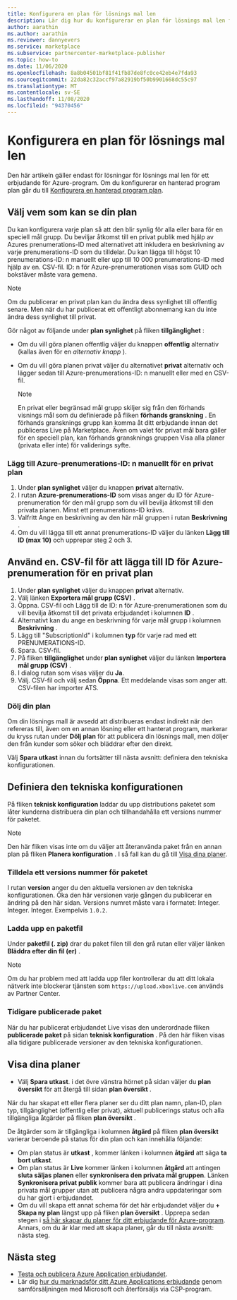 ```yaml
---
title: Konfigurera en plan för lösnings mal len
description: Lär dig hur du konfigurerar en plan för lösnings mal len för ditt Azure Application-erbjudande i Partner Center.
author: aarathin
ms.author: aarathin
ms.reviewer: dannyevers
ms.service: marketplace
ms.subservice: partnercenter-marketplace-publisher
ms.topic: how-to
ms.date: 11/06/2020
ms.openlocfilehash: 8a8b04501bf81f41fb87de8fc0ce42eb4e7fda93
ms.sourcegitcommit: 22da82c32accf97a82919bf50b9901668dc55c97
ms.translationtype: MT
ms.contentlocale: sv-SE
ms.lasthandoff: 11/08/2020
ms.locfileid: "94370456"
---
```

# <a name="configure-a-solution-template-plan"></a>Konfigurera en plan för lösnings mal len

Den här artikeln gäller endast för lösningar för lösnings mal len för ett erbjudande för Azure-program. Om du konfigurerar en hanterad program plan går du till [Konfigurera en hanterad program plan](create-new-azure-apps-offer-managed.md).

## <a name="choose-who-can-see-your-plan"></a>Välj vem som kan se din plan

Du kan konfigurera varje plan så att den blir synlig för alla eller bara för en speciell mål grupp. Du beviljar åtkomst till en privat publik med hjälp av Azures prenumerations-ID med alternativet att inkludera en beskrivning av varje prenumerations-ID som du tilldelar. Du kan lägga till högst 10 prenumerations-ID: n manuellt eller upp till 10 000 prenumerations-ID med hjälp av en. CSV-fil. ID: n för Azure-prenumerationen visas som GUID och bokstäver måste vara gemena.

> [!NOTE]
> Om du publicerar en privat plan kan du ändra dess synlighet till offentlig senare. Men när du har publicerat ett offentligt abonnemang kan du inte ändra dess synlighet till privat.

Gör något av följande under **plan synlighet** på fliken **tillgänglighet** :

- Om du vill göra planen offentlig väljer du knappen **offentlig** alternativ (kallas även för en _alternativ knapp_ ).
- Om du vill göra planen privat väljer du alternativet **privat** alternativ och lägger sedan till Azure-prenumerations-ID: n manuellt eller med en CSV-fil.

    > [!NOTE]
    > En privat eller begränsad mål grupp skiljer sig från den förhands visnings mål som du definierade på fliken **förhands granskning** . En förhands gransknings grupp kan komma åt ditt erbjudande innan det publiceras Live på Marketplace. Även om valet för privat mål bara gäller för en speciell plan, kan förhands gransknings gruppen Visa alla planer (privata eller inte) för validerings syfte.

### <a name="manually-add-azure-subscription-ids-for-a-private-plan"></a>Lägg till Azure-prenumerations-ID: n manuellt för en privat plan

1. Under **plan synlighet** väljer du knappen **privat** alternativ.
1. I rutan **Azure-prenumerations-ID** som visas anger du ID för Azure-prenumeration för den mål grupp som du vill bevilja åtkomst till den privata planen. Minst ett prenumerations-ID krävs.
1. Valfritt Ange en beskrivning av den här mål gruppen i rutan **Beskrivning** .
1. Om du vill lägga till ett annat prenumerations-ID väljer du länken **Lägg till ID (max 10)** och upprepar steg 2 och 3.

## <a name="use-a-csv-file-to-add-azure-subscription-ids-for-a-private-plan"></a>Använd en. CSV-fil för att lägga till ID för Azure-prenumeration för en privat plan

1. Under **plan synlighet** väljer du knappen **privat** alternativ.
1. Välj länken **Exportera mål grupp (CSV)** .
1. Öppna. CSV-fil och Lägg till de ID: n för Azure-prenumerationen som du vill bevilja åtkomst till det privata erbjudandet i kolumnen **ID** .
1. Alternativt kan du ange en beskrivning för varje mål grupp i kolumnen **Beskrivning** .
1. Lägg till "SubscriptionId" i kolumnen **typ** för varje rad med ett PRENUMERATIONS-ID.
1. Spara. CSV-fil.
1. På fliken **tillgänglighet** under **plan synlighet** väljer du länken **Importera mål grupp (CSV)** .
1. I dialog rutan som visas väljer du **Ja**.
1. Välj. CSV-fil och välj sedan **Öppna**. Ett meddelande visas som anger att. CSV-filen har importer ATS.

### <a name="hide-your-plan"></a>Dölj din plan

Om din lösnings mall är avsedd att distribueras endast indirekt när den refereras till, även om en annan lösning eller ett hanterat program, markerar du kryss rutan under **Dölj plan** för att publicera din lösnings mall, men döljer den från kunder som söker och bläddrar efter den direkt.

Välj **Spara utkast** innan du fortsätter till nästa avsnitt: definiera den tekniska konfigurationen.

## <a name="define-the-technical-configuration"></a>Definiera den tekniska konfigurationen

På fliken **teknisk konfiguration** laddar du upp distributions paketet som låter kunderna distribuera din plan och tillhandahålla ett versions nummer för paketet.

> [!NOTE]
> Den här fliken visas inte om du väljer att återanvända paket från en annan plan på fliken **Planera konfiguration** . I så fall kan du gå till [Visa dina planer](#view-your-plans).

### <a name="assign-a-version-number-for-the-package"></a>Tilldela ett versions nummer för paketet

I rutan **version** anger du den aktuella versionen av den tekniska konfigurationen. Öka den här versionen varje gången du publicerar en ändring på den här sidan. Versions numret måste vara i formatet: Integer. Integer. Integer. Exempelvis `1.0.2`.

### <a name="upload-a-package-file"></a>Ladda upp en paketfil

Under **paketfil (. zip)** drar du paket filen till den grå rutan eller väljer länken **Bläddra efter din fil (er)** .

> [!NOTE]
> Om du har problem med att ladda upp filer kontrollerar du att ditt lokala nätverk inte blockerar tjänsten som `https://upload.xboxlive.com` används av Partner Center.

### <a name="previously-published-packages"></a>Tidigare publicerade paket

När du har publicerat erbjudandet Live visas den underordnade fliken **publicerade paket** på sidan **teknisk konfiguration** . På den här fliken visas alla tidigare publicerade versioner av den tekniska konfigurationen.

## <a name="view-your-plans"></a>Visa dina planer

- Välj **Spara utkast**. i det övre vänstra hörnet på sidan väljer du **plan översikt** för att återgå till sidan **plan översikt** .

När du har skapat ett eller flera planer ser du ditt plan namn, plan-ID, plan typ, tillgänglighet (offentlig eller privat), aktuell publicerings status och alla tillgängliga åtgärder på fliken **plan översikt** .

De åtgärder som är tillgängliga i kolumnen **åtgärd** på fliken **plan översikt** varierar beroende på status för din plan och kan innehålla följande:

- Om plan status är **utkast** , kommer länken i kolumnen **åtgärd** att säga **ta bort utkast**.
- Om plan status är **Live** kommer länken i kolumnen **åtgärd** att antingen **sluta säljas planen** eller **synkronisera den privata mål gruppen**. Länken **Synkronisera privat publik** kommer bara att publicera ändringar i dina privata mål grupper utan att publicera några andra uppdateringar som du har gjort i erbjudandet.
- Om du vill skapa ett annat schema för det här erbjudandet väljer du **+ Skapa ny plan** längst upp på fliken **plan översikt** . Upprepa sedan stegen i [så här skapar du planer för ditt erbjudande för Azure-program](create-new-azure-apps-offer-plans.md). Annars, om du är klar med att skapa planer, går du till nästa avsnitt: nästa steg.

## <a name="next-steps"></a>Nästa steg

- [Testa och publicera Azure Application erbjudandet](create-new-azure-apps-offer-test-publish.md).
- Lär dig [hur du marknadsför ditt Azure Applications erbjudande](create-new-azure-apps-offer-marketing.md) genom samförsäljningen med Microsoft och återförsäljs via CSP-program.
